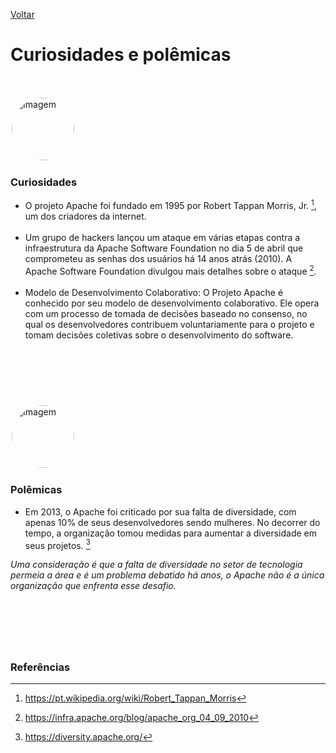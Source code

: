 [Voltar](intro.md)

# Curiosidades e polêmicas
&nbsp;

<img src="https://www.thinkingtech.in/wp-content/uploads/2016/11/Robert-Morris.jpg" alt="Imagem" style="border: 2px solid white; border-radius: 50%; width: 100px;" />

### Curiosidades
- O projeto Apache foi fundado em 1995 por Robert Tappan Morris, Jr. [^1], um dos criadores da internet.
<br><br>
- Um grupo de hackers lançou um ataque em várias etapas contra a infraestrutura da Apache Software Foundation no dia 5 de abril que comprometeu as senhas dos usuários há 14 anos atrás (2010). A Apache Software Foundation divulgou mais detalhes sobre o ataque [^2].
<br><br>
- Modelo de Desenvolvimento Colaborativo: O Projeto Apache é conhecido por seu modelo de desenvolvimento colaborativo. Ele opera com um processo de tomada de decisões baseado no consenso, no qual os desenvolvedores contribuem voluntariamente para o projeto e tomam decisões coletivas sobre o desenvolvimento do software.

&nbsp;
---
&nbsp;

<img src="https://www.zdnet.com/a/img/resize/adafeb35bd4365f6092aad5787c0df5a9841431e/2021/09/15/9be6a646-a50d-4bb8-a55d-60ed5acfc871/women-developers-pay-euqality-coding-programmers-gender-pay-gap.jpg?auto=webp&fit=crop&height=1200&width=1200" alt="Imagem" style="border: 2px solid white; border-radius: 50%; width: 100px;" />

### Polêmicas
- Em 2013, o Apache foi criticado por sua falta de diversidade, com apenas 10% de seus desenvolvedores sendo mulheres. No decorrer do tempo, a organização tomou medidas para aumentar a diversidade em seus projetos. [^3]

*Uma consideração é que a falta de diversidade no setor de tecnologia permeia a área e é um problema debatido há anos, o Apache não é a única organização que enfrenta esse desafio.*

&nbsp;
---
&nbsp;

### Referências
[^1]: https://pt.wikipedia.org/wiki/Robert_Tappan_Morris
[^2]: https://infra.apache.org/blog/apache_org_04_09_2010
[^3]: https://diversity.apache.org/
